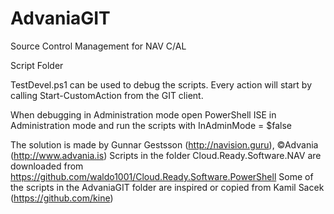 # AdvaniaGIT
Source Control Management for NAV C/AL

Script Folder

TestDevel.ps1 can be used to debug the scripts.
Every action will start by calling Start-CustomAction from the GIT client.

When debugging in Administration mode open PowerShell ISE in Administration mode and run the scripts with InAdminMode = $false

The solution is made by Gunnar Gestsson (http://navision.guru), ©Advania (http://www.advania.is)
Scripts in the folder Cloud.Ready.Software.NAV are downloaded from https://github.com/waldo1001/Cloud.Ready.Software.PowerShell
Some of the scripts in the AdvaniaGIT folder are inspired or copied from Kamil Sacek (https://github.com/kine)

